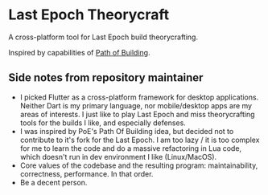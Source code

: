# Last Epoch Theorycraft

A cross-platform tool for Last Epoch build theorycrafting.

Inspired by capabilities of [Path of Building](https://github.com/PathOfBuildingCommunity/PathOfBuilding).

## Side notes from repository maintainer

- I picked Flutter as a cross-platform framework for desktop applications. Neither Dart is my primary language, nor
  mobile/desktop apps are my areas of interests. I just like to play Last Epoch and miss theorycrafting tools for
  the builds I like, and especially defenses.
- I was inspired by PoE's Path Of Building idea, but decided not to contribute to it's fork for the Last Epoch.
  I am too lazy / it is too complex for me to learn the code and do a massive refactoring in Lua code, which doesn't run
  in dev environment I like (Linux/MacOS).
- Core values of the codebase and the resulting program: maintainability, correctness, performance. In that order.
- Be a decent person.
